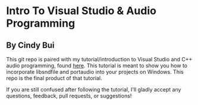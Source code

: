 # Intro To Visual Studio & Audio Programming

## By Cindy Bui

This git repo is paired with my tutorial/introduction to Visual Studio and C++ audio programming, 
found [here](https://cindybui.me/pages/Blogs/Visual_Studio.html). 
This tutorial is meant to show you how to incorporate libsndfile and portaudio into your projects on Windows.
This repo is the final product of that tutorial.

If you are still confused after following the tutorial, I'll gladly accept any questions, feedback, pull requests, or suggestions!